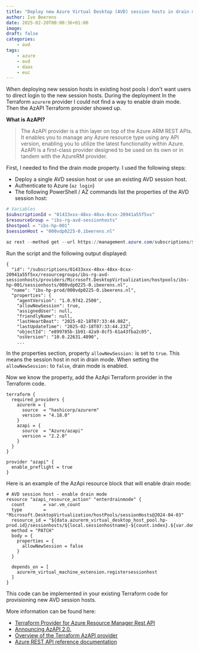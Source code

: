 ```yaml
---
title: "Deploy new Azure Virtual Desktop (AVD) session hosts in drain mode with Terraform"
author: Ivo Beerens
date: 2025-02-20T00:00:36+01:00
image: 
draft: false
categories:
    - avd
tags:
    - azure
    - avd
    - daas
    - euc
---
```


When deploying new session hosts in existing host pools I don't want users to direct login to the new session hosts. During the deployment In the Terraform `azurerm` provider I could not find a way to enable drain mode. Then the AzAPI Terraform provider showed up.

**What is AzAPI?**
> The AzAPI provider is a thin layer on top of the Azure ARM REST APIs. It enables you to manage any Azure resource type using any API version, enabling you to utilize the latest functionality within Azure. AzAPI is a first-class provider designed to be used on its own or in tandem with the AzureRM provider.

First, I needed to find the drain mode property. I used the following steps:
- Deploy a single AVD session host or use an existing AVD session host.
- Authenticate to Azure (`az login`)
- The following PowerShell / AZ commands list the properties of the AVD session host:
```powershell
# Variables 
$subscriptionId = "01433xxx-48xx-48xx-8cxx-20941a55f5xx"
$resourceGroup = "ibs-rg-avd-sessionhosts"
$hostpool = "ibs-hp-001"
$sessionHost = "000vdp0225-0.ibeerens.nl"

az rest --method get --url https://management.azure.com/subscriptions/$subscriptionid/resourceGroups/$resourceGroup//providers/Microsoft.DesktopVirtualization/hostpools/$hostpool/sessionHosts/${sessionHost}?api-version=2024-04-03
```
Run the script and the following output displayed:

```
{
  "id": "/subscriptions/01433xxx-48xx-48xx-8cxx-20941a55f5xx/resourcegroups/ibs-rg-avd-sessionhosts/providers/Microsoft.DesktopVirtualization/hostpools/ibs-hp-001/sessionhosts/000vdp0225-0.ibeerens.nl",
  "name": "ibs-hp-prod/000vdp0225-0.ibeerens.nl",
  "properties": {
    "agentVersion": "1.0.9742.2500",
    "allowNewSession": true,
    "assignedUser": null,
    "friendlyName": null,
    "lastHeartBeat": "2025-02-18T07:33:44.08Z",
    "lastUpdateTime": "2025-02-18T07:33:44.23Z",
    "objectId": "e899785b-1b91-42a9-8cf5-61a43fba2c05",
    "osVersion": "10.0.22631.4890",
    ...
```
In the properties section, property `allowNewSession:` is set to `true`. This means the session host in not in drain mode. When setting the `allowNewSession:` to `false`, drain mode is enabled.

Now we know the property, add the AzApi Terraform provider in the Terraform code.

```
terraform {
  required_providers {
    azurerm = {
      source  = "hashicorp/azurerm"
      version = "4.18.0"
    }
    azapi = {
      source  = "Azure/azapi"
      version = "2.2.0"
    }
  }
}

provider "azapi" {
  enable_preflight = true
}
```

Here is an example of the AzApi resource block that will enable drain mode:

```
# AVD session host - enable drain mode 
resource "azapi_resource_action" "enterdrainmode" {
  count       = var.vm_count
  type        = "Microsoft.DesktopVirtualization/hostPools/sessionHosts@2024-04-03"
  resource_id = "${data.azurerm_virtual_desktop_host_pool.hp-prod.id}/sessionhosts/${local.sessionhostname}-${count.index}.${var.domain}"
  method = "PATCH"
  body = {
    properties = {
      allowNewSession = false
    }
  }

  depends_on = [
    azurerm_virtual_machine_extension.registersessionhost
  ]
}
```
This code can be implemented in your existing Terraform code for provisioning new AVD session hosts.

More information can be found here:
- [Terraform Provider for Azure Resource Manager Rest API](https://github.com/Azure/terraform-provider-azapi/tree/main)
- [Announcing AzAPI 2.0.](https://techcommunity.microsoft.com/blog/azuretoolsblog/announcing-azapi-2-0/4275733)
- [Overview of the Terraform AzAPI provider](https://learn.microsoft.com/en-us/azure/developer/terraform/overview-azapi-provider)
- [Azure REST API reference documentation](https://learn.microsoft.com/en-us/rest/api/desktopvirtualization/session-hosts/update?view=rest-desktopvirtualization-2024-04-03&tabs=HTTP)
